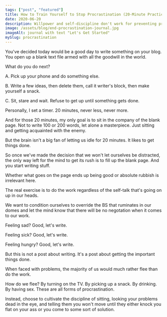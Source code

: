 ```yaml
---
tags: ["post", "featured"]
title: How to Train Yourself to Stop Procrastination (20-Minute Practice)
date: 2020-06-20
description: Willpower and self-discipline don't work for preventing procrastination. Try this daily 20-minute ritual instead to FINALLY get things done.
image: /assets/blog/end-procrastination-journal.jpg
imageAlt: journal with text "Let's Get Started"
mySlug: procrastination
---
```


You've decided today would be a good day to write something on your blog. You open up a blank text file armed with all the goodwill in the world. 

What do you do next?

A. Pick up your phone and do something else.

B. Write a few ideas, then delete them, call it writer's block, then make yourself a snack.

C. Sit, stare and wait. Refuse to get up until something gets done.

Personally, I set a timer. 20 minutes, never less, never more. 

And for those 20 minutes, my only goal is to sit in the company of the blank page. Not to write 100 or 200 words, let alone a masterpiece. Just sitting and getting acquainted with the enemy.

But the brain isn't a big fan of letting us idle for 20 minutes. It likes to get things done. 

So once we've made the decision that we won't let ourselves be distracted, the only way left for the mind to get its rush is to fill up the blank page. And you start writing stuff. 

Whether what goes on the page ends up being good or absolute rubbish is irrelevant here.

The real exercise is to do the work regardless of the self-talk that's going on up in our heads. 

We want  to condition ourselves to override the BS that ruminates in our domes and let the mind know that there will be no negotation when it comes to our work.

Feeling sad? Good, let's write.

Feeling sick? Good, let's write.

Feeling hungry? Good, let's write.

But this is not a post about writing. It's a post about getting the important things done. 

When faced with problems, the majority of us would much rather flee than do the work.

How do we flee? By turning on the TV. By picking up a snack. By drinking. By having sex. These are all forms of procrastination.

Instead, choose to cultivate the discipline of sitting, looking your problems dead in the eye, and telling them you won't move until they either knock you flat on your ass or you come to some sort of solution.